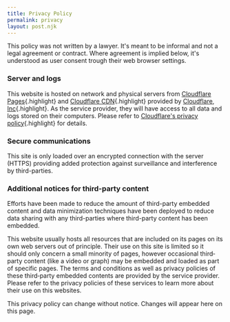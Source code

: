```yaml
---
title: Privacy Policy
permalink: privacy
layout: post.njk
---
```


This policy was not written by a lawyer. It's meant to be informal and not a legal agreement or contract. Where agreement is implied below, it's understood as user consent trough their web browser settings.

### Server and logs

This website is hosted on network and physical servers from [Cloudflare Pages](https://pages.cloudflare.com/){.highlight} and [Cloudflare CDN](https://www.cloudflare.com/cdn/){.highlight} provided by [Cloudflare, Inc](https://www.cloudflare.com/){.highlight}. As the service provider, they will have access to all data and logs stored on their computers. Please refer to [Cloudflare's privacy policy](https://www.cloudflare.com/privacypolicy/){.highlight} for details.

### Secure communications

This site is only loaded over an encrypted connection with the server (HTTPS) providing added protection against surveillance and interference by third-parties.

### Additional notices for third-party content

Efforts have been made to reduce the amount of third-party embedded content and data minimization techniques have been deployed to reduce data sharing with any third-parties where third-party content has been embedded.

This website usually hosts all resources that are included on its pages on its own web servers out of principle. Their use on this site is limited so it should only concern a small minority of pages, however occasional third‐party content (like a video or graph) may be embedded and loaded as part of specific pages. The terms and conditions as well as privacy policies of these third‐party embedded contents are provided by the service provider. Please refer to the privacy policies of these services to learn more about their use on this websites.

This privacy policy can change without notice. Changes will appear here on this page.